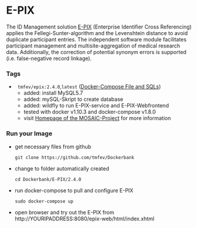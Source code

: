 # E-PIX #
The ID Management solution [E-PIX](https://mosaic-greifswald.de/werkzeuge-und-vorlagen/id-management-e-pix.html) (Enterprise Identifier Cross Referencing) applies the Fellegi-Sunter-algorithm and the Levenshtein distance to avoid duplicate participant entries. The independent software module facilitates participant management and multisite-aggregation of medical research data. Additionally, the correction of potential synonym errors is supported (i.e. false-negative record linkage).

### Tags
* ` tmfev/epix:2.4.0`,`latest` ([Docker-Compose File and SQLs](https://github.com/tmfev/Dockerbank/tree/master/E-PIX/2.4.0))
  - added: install MySQL5.7
  - added: mySQL-Skript to create database
  - added: wildfly to run E-PIX-service and E-PIX-Webfrontend
  - tested with docker v1.10.3 and docker-compose v1.8.0
  - visit [Homepage of the MOSAIC-Project](https://mosaic-greifswald.de/werkzeuge-und-vorlagen/id-management-e-pix.html) for more information

### Run your Image
* get necessary files from github
  ```
  git clone https://github.com/tmfev/Dockerbank
  ```
* change to folder automatically created
  ```
  cd Dockerbank/E-PIX/2.4.0
  ```
* run docker-compose to pull and configure E-PIX
  ```
  sudo docker-compose up
  ```
* open browser and try out the E-PIX from http://YOURIPADDRESS:8080/epix-web/html/index.xhtml
